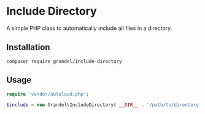 # Include Directory

A simple PHP class to automatically include all files in a directory.

## Installation

```
composer require grandel/include-directory
```

## Usage

```php
require 'vendor/autoload.php';

$include = new Grandel\IncludeDirectory( __DIR__ . '/path/to/directory' );
```
